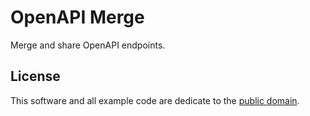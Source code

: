 # OpenAPI Merge

Merge and share OpenAPI endpoints.

## License

This software and all example code are dedicate to the [public domain](http://en.wikipedia.org/wiki/Public_Domain).
